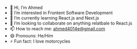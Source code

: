 - 👋 Hi, I’m Ahmed 
- 👀 I’m interested in Frontent Software Development 
- 🌱 I’m currently learning React.js and Next.js
- 💞️ I’m looking to collaborate on anything relatbale to React.js
- 📫 How to reach me: ahmed4014e@gmail.com
- 😄 Pronouns: He/Him
- ⚡ Fun fact: I love motorcycles 

<!---
ahmed4014e4014e/ahmed4014e4014e is a ✨ special ✨ repository because its `README.md` (this file) appears on your GitHub profile.
You can click the Preview link to take a look at your changes.
--->
